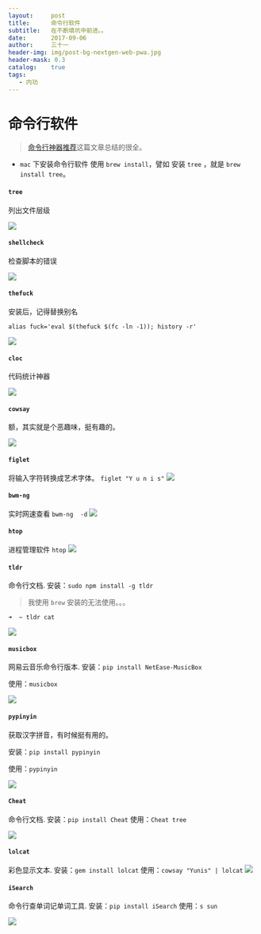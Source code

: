 ```yaml
---
layout:     post
title:      命令行软件
subtitle:   在不断填坑中前进。。
date:       2017-09-06
author:     三十一
header-img: img/post-bg-nextgen-web-pwa.jpg
header-mask: 0.3
catalog:    true
tags:
   - 内功
---
```


# 命令行软件
> [命令行神器推荐](https://segmentfault.com/a/1190000009728316)这篇文章总结的很全。

- `mac` 下安装命令行软件 使用 `brew install`，譬如 安装 `tree` ，就是 `brew install tree`。

#### `tree`

列出文件层级

![](/media/15046854241597/shell_tree.jpg)

#### `shellcheck`

检查脚本的错误

![](/media/15046854241597/15046866221935.jpg)

#### `thefuck`
安装后，记得替换别名 

`alias fuck='eval $(thefuck $(fc -ln -1)); history -r'`

![](/media/15046854241597/15046870856588.jpg)

#### `cloc`

代码统计神器


![](/media/15046854241597/15046872073389.jpg)


#### `cowsay`

额，其实就是个恶趣味，挺有趣的。

![](/media/15046854241597/15046872820303.jpg)


#### `figlet`

将输入字符转换成艺术字体。
`figlet "Y u n i s"`
![](/media/15046854241597/WX20171023-150731@2x.png)

#### `bwm-ng`

实时网速查看
`bwm-ng  -d`
![](/media/15046854241597/WX20171023-150816@2x.png)

#### `htop`

进程管理软件
`htop`
![](/media/15046854241597/WX20171023-150840@2x.png)


#### `tldr`
命令行文档.
安装：`sudo npm install -g tldr` 
> 我使用 `brew` 安装的无法使用。。。


```
➜  ~ tldr cat
```

![](/media/15046854241597/WX20171030-162228@2x.png)


#### `musicbox`
网易云音乐命令行版本.
安装：`pip install NetEase-MusicBox`

使用：`musicbox`

![](/media/15046854241597/WX20171030-163038@2x.png)

#### `pypinyin`

获取汉字拼音，有时候挺有用的。

安装：`pip install pypinyin`

使用：`pypinyin`

![](/media/15046854241597/WX20171030-163334@2x.png)


#### `Cheat`

命令行文档.
安装：`pip install Cheat`
使用：`Cheat tree`

![](/media/15046854241597/WX20171030-164139@2x.png)



#### `lolcat`

彩色显示文本.
安装：`gem install lolcat`
使用：`cowsay "Yunis" | lolcat`
![](/media/15046854241597/WX20180107-203506@2x.png)



#### `iSearch`

命令行查单词记单词工具.
安装：`pip install iSearch`
使用：`s sun`

![](/media/15046854241597/iSearch.png)


